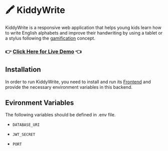 # :crayon: KiddyWrite

KiddyWrite is a responsive web application that helps young kids learn how to write English alphabets and improve their handwriting by using a tablet or a stylus following the [gamification](https://en.wikipedia.org/wiki/Gamification) concept.

### :point_right: [Click Here for Live Demo](https://he-nd.github.io/kiddy-write/) :point_left:

## Installation

 

In order to run KiddyWrite, you need to install and run its [Frontend](https://github.com/He-Nd/kiddy-write) and provide the necessary environment variables in this backend.

## Evironment Variables

The following variables should be defined in .env file.

- `DATABASE_URI`

- `JWT_SECRET`

- `PORT`
